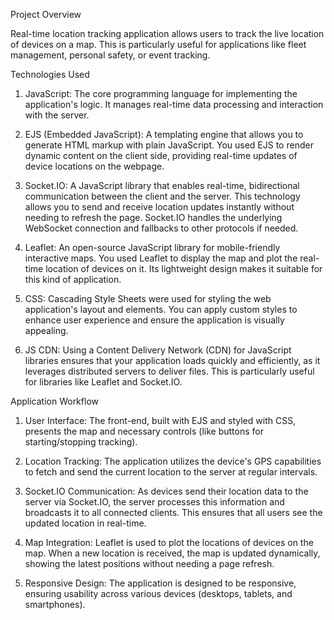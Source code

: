 Project Overview

Real-time location tracking application allows users to track the live location of devices on a map. This is particularly useful for applications like fleet management, personal safety, or event tracking.

Technologies Used 

1. JavaScript: The core programming language for implementing the application's logic. It manages real-time data processing and interaction with the server.

2. EJS (Embedded JavaScript): A templating engine that allows you to generate HTML markup with plain JavaScript. You used EJS to render dynamic content on the client side, providing real-time updates of device locations on the webpage.

3. Socket.IO: A JavaScript library that enables real-time, bidirectional communication between the client and the server. This technology allows you to send and receive location updates instantly without needing to refresh the page. Socket.IO handles the underlying WebSocket connection and fallbacks to other protocols if needed.

4. Leaflet: An open-source JavaScript library for mobile-friendly interactive maps. You used Leaflet to display the map and plot the real-time location of devices on it. Its lightweight design makes it suitable for this kind of application.

5. CSS: Cascading Style Sheets were used for styling the web application's layout and elements. You can apply custom styles to enhance user experience and ensure the application is visually appealing.

6. JS CDN: Using a Content Delivery Network (CDN) for JavaScript libraries ensures that your application loads quickly and efficiently, as it leverages distributed servers to deliver files. This is particularly useful for libraries like Leaflet and Socket.IO.


Application Workflow


1. User Interface: The front-end, built with EJS and styled with CSS, presents the map and necessary controls (like buttons for starting/stopping tracking).

2. Location Tracking: The application utilizes the device's GPS capabilities to fetch and send the current location to the server at regular intervals.

3. Socket.IO Communication: As devices send their location data to the server via Socket.IO, the server processes this information and broadcasts it to all connected clients. This ensures that all users see the updated location in real-time.

4. Map Integration: Leaflet is used to plot the locations of devices on the map. When a new location is received, the map is updated dynamically, showing the latest positions without needing a page refresh.

5. Responsive Design: The application is designed to be responsive, ensuring usability across various devices (desktops, tablets, and smartphones).

